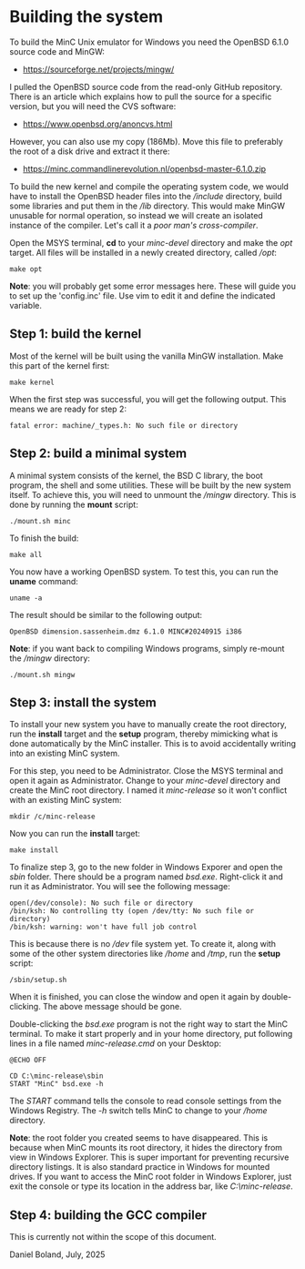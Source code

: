 # Building the system

To build the MinC Unix emulator for Windows you need the 
OpenBSD 6.1.0 source code and MinGW:

* https://sourceforge.net/projects/mingw/

I pulled the OpenBSD source code from the read-only GitHub 
repository. There is an article which explains how to pull 
the source for a specific version, but you will need the 
CVS software:

* https://www.openbsd.org/anoncvs.html

However, you can also use my copy (186Mb). Move this file to 
preferably the root of a disk drive and extract it there:

* https://minc.commandlinerevolution.nl/openbsd-master-6.1.0.zip

To build the new kernel and compile the operating system code, 
we would have to install the OpenBSD header files into the 
*/include* directory, build some libraries and put them in 
the */lib* directory. This would make MinGW unusable for normal 
operation, so instead we will create an isolated instance 
of the compiler. Let's call it a *poor man's cross-compiler*. 

Open the MSYS terminal, **cd** to your *minc-devel* directory 
and make the *opt* target. All files will be installed in a 
newly created directory, called */opt*:

	make opt

**Note**: you will probably get some error messages here. These 
will guide you to set up the 'config.inc' file. Use vim to 
edit it and define the indicated variable.

## Step 1: build the kernel

Most of the kernel will be built using the vanilla MinGW 
installation. Make this part of the kernel first:

	make kernel

When the first step was successful, you will get the following 
output. This means we are ready for step 2:

	fatal error: machine/_types.h: No such file or directory

## Step 2: build a minimal system

A minimal system consists of the kernel, the BSD C library, the 
boot program, the shell and some utilities. These will be built by 
the new system itself. To achieve this, you will need to unmount 
the */mingw* directory. This is done by running the **mount** script:

	./mount.sh minc

To finish the build:

	make all

You now have a working OpenBSD system. To test this, you can run 
the **uname** command:

	uname -a

The result should be similar to the following output:

	OpenBSD dimension.sassenheim.dmz 6.1.0 MINC#20240915 i386

**Note**: if you want back to compiling Windows programs, simply 
re-mount the */mingw* directory:

	./mount.sh mingw

## Step 3: install the system

To install your new system you have to manually create the root 
directory, run the **install** target and the **setup** program, 
thereby mimicking what is done automatically by the MinC installer.
This is to avoid accidentally writing into an existing MinC system. 

For this step, you need to be Administrator. Close the MSYS 
terminal and open it again as Administrator. Change to your 
*minc-devel* directory and create the MinC root directory. I 
named it *minc-release* so it won't conflict with an existing 
MinC system:

	mkdir /c/minc-release

Now you can run the **install** target:

	make install

To finalize step 3, go to the new folder in Windows Exporer and 
open the *sbin* folder. There should be a program named *bsd.exe*.
Right-click it and run it as Administrator. You will see the 
following message:

	open(/dev/console): No such file or directory
	/bin/ksh: No controlling tty (open /dev/tty: No such file or directory)
	/bin/ksh: warning: won't have full job control

This is because there is no */dev* file system yet. To create it,
along with some of the other system directories like */home* and 
*/tmp*, run the **setup** script:

	/sbin/setup.sh

When it is finished, you can close the window and open it again 
by double-clicking. The above message should be gone.

Double-clicking the *bsd.exe* program is not the right way to start
the MinC terminal. To make it start properly and in your home directory,
put following lines in a file named *minc-release.cmd* on your Desktop:

	@ECHO OFF
	
	CD C:\minc-release\sbin
	START "MinC" bsd.exe -h

The *START* command tells the console to read console settings from
the Windows Registry. The *-h* switch tells MinC to change to 
your */home* directory.

**Note**: the root folder you created seems to have disappeared.
This is because when MinC mounts its root directory, it hides the 
directory from view in Windows Explorer. This is super important 
for preventing recursive directory listings. It is also standard 
practice in Windows for mounted drives. If you want to access 
the MinC root folder in Windows Explorer, just exit the console 
or type its location in the address bar, like *C:\minc-release*.

## Step 4: building the GCC compiler

This is currently not within the scope of this document.

Daniel Boland, July, 2025
